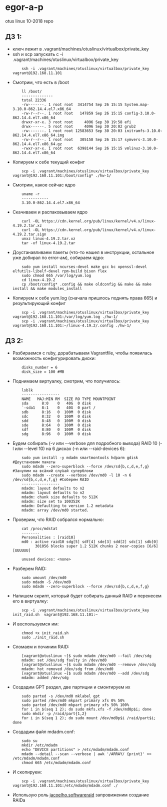 # egor-a-p
otus linux 10-2018 repo

##  ДЗ 1:

- ключ лежит в .vagrant/machines/otuslinux/virtualbox/private_key
- ssh и scp запускать с -i .vagrant/machines/otuslinux/virtualbox/private_key
    ```
        ssh -i .vagrant/machines/otuslinux/virtualbox/private_key vagrant@192.168.11.101
    ```
- Смотрим, что есть в /boot
    ```
        ll /boot/
        --------------
        total 22336
        -rw-------. 1 root root  3414754 Sep 26 15:15 System.map-3.10.0-862.14.4.el7.x86_64
        -rw-r--r--. 1 root root   147859 Sep 26 15:15 config-3.10.0-862.14.4.el7.x86_64
        drwxr-xr-x. 3 root root     4096 Sep 30 19:58 efi
        drwx------. 5 root root     4096 Sep 30 20:02 grub2
        -rw-------. 1 root root 12583653 Sep 30 20:03 initramfs-3.10.0-862.14.4.el7.x86_64.img
        -rw-r--r--. 1 root root   305158 Sep 26 15:17 symvers-3.10.0-862.14.4.el7.x86_64.gz
        -rwxr-xr-x. 1 root root  6398144 Sep 26 15:15 vmlinuz-3.10.0-862.14.4.el7.x86_64
    ```
- Копируем к себе текущий конфиг
    ```
        scp -i .vagrant/machines/otuslinux/virtualbox/private_key vagrant@192.168.11.101:/boot/config* ./hw-1/
    ```
- Смотрим, какое сейчас ядро
    ```
        uname -r
        ------------
        3.10.0-862.14.4.el7.x86_64
    ```
- Скачиваем и распаковываем ядро
    ```
        curl -OL https://cdn.kernel.org/pub/linux/kernel/v4.x/linux-4.19.2.tar.xz
        curl -OL https://cdn.kernel.org/pub/linux/kernel/v4.x/linux-4.19.2.tar.sign
        unxz linux-4.19.2.tar.xz 
        tar -xf linux-4.19.2.tar
    ```
- Доустанавливаем пакеты (что-то нашел в инструкции, остальное уже добирал по error-ам), собираем ядро:
    ```
        sudo yum install ncurses-devel make gcc bc openssl-devel elfutils-libelf-devel rpm-build bison flex
        sudo chmod 665 /var/log/yum.log
        cd linux-4.19.2
        cp /boot/config* .config && make oldconfig && make && make install && make modules_install
    ```
- Копируем к себе yum.log (сначала пришлось поднять права 665) и результирующий конфиг
    ```
        scp -i .vagrant/machines/otuslinux/virtualbox/private_key vagrant@192.168.11.101:/var/log/yum.log ./hw-1/
        scp -i .vagrant/machines/otuslinux/virtualbox/private_key vagrant@192.168.11.101:~/linux-4.19.2/.config ./hw-1/
    ```

##  ДЗ 2:

- Разбираемся с ruby, дорабатываем Vagrantfile, чтобы появилась возможность конфигурировать диски:
    ```
        disks_number = 6
        disk_size = 100 #MB
    ```
- Поднимаем виртуалку, смотрим, что получилось:
    ```
        lsblk
        -----------------
        NAME   MAJ:MIN RM  SIZE RO TYPE MOUNTPOINT
        sda      8:0    0   40G  0 disk
        `-sda1   8:1    0   40G  0 part /
        sdb      8:16   0  100M  0 disk
        sdc      8:32   0  100M  0 disk
        sdd      8:48   0  100M  0 disk
        sde      8:64   0  100M  0 disk
        sdf      8:80   0  100M  0 disk
        sdg      8:96   0  100M  0 disk
    ```
- Будем собирать (-v или --verbose для подробного вывода) RAID 10 (-l или --level 10) на 6 дисках (-n или --raid-devices 6):
    ```
        sudo yum install -y mdadm smartmontools hdparm gdisk #Доустановим пакеты
        sudo mdadm --zero-superblock --force /dev/sd{b,c,d,e,f,g} #Занулим на всāкий слуùай суперблоки
        sudo mdadm --create --verbose /dev/md0 -l 10 -n 6 /dev/sd{b,c,d,e,f,g} #Соберем RAID
        -----------------
        mdadm: layout defaults to n2
        mdadm: layout defaults to n2
        mdadm: chunk size defaults to 512K
        mdadm: size set to 100352K
        mdadm: Defaulting to version 1.2 metadata
        mdadm: array /dev/md0 started.
    ```
- Проверим, что RAID собрался нормально:
    ```
        cat /proc/mdstat
        --------
        Personalities : [raid10]
        md0 : active raid10 sdg[5] sdf[4] sde[3] sdd[2] sdc[1] sdb[0]
              301056 blocks super 1.2 512K chunks 2 near-copies [6/6] [UUUUUU]

        unused devices: <none>
    ```
- Разберем RAID:
    ```
        sudo umount /dev/md0
        sudo mdadm -S /dev/md0
        sudo mdadm --zero-superblock --force /dev/sd{b,c,d,e,f,g}
    ```
- Напишем скрипт, который будет собирать данный RAID и перенесем его в виртуалку:
    ```
        scp -i .vagrant/machines/otuslinux/virtualbox/private_key init_raid.sh  vagrant@192.168.11.101:~
    ```
- И воспользуемся им:
    ```
        chmod +x init_raid.sh
        sudo ./init_raid.sh
    ```
- Сломаем и починим RAID:
    ```
        [vagrant@otuslinux ~]$ sudo mdadm /dev/md0 --fail /dev/sdg
        mdadm: set /dev/sdg faulty in /dev/md0
        [vagrant@otuslinux ~]$ sudo mdadm /dev/md0 --remove /dev/sdg
        mdadm: hot removed /dev/sdg from /dev/md0
        [vagrant@otuslinux ~]$ sudo mdadm /dev/md0 --add /dev/sdg
        mdadm: added /dev/sdg
    ```
- Создадим GPT раздел, две партиции и смонтируем их
    ```
        sudo parted -s /dev/md0 mklabel gpt
        sudo parted /dev/md0 mkpart primary xfs 0% 50%
        sudo parted /dev/md0 mkpart primary xfs 50% 100%
        for i in $(seq 1 2); do sudo mkfs.xfs -f /dev/md0p$i; done
        sudo mkdir -p /raid/part{1,2}
        for i in $(seq 1 2); do sudo mount /dev/md0p$i /raid/part$i; done
    ```
- Создадим файл mdadm.conf:
    ```
        sudo su
        mkdir /etc/mdadm
        echo "DEVICE partitions" > /etc/mdadm/mdadm.conf
        mdadm --detail --scan --verbose | awk '/ARRAY/ {print}' >> /etc/mdadm/mdadm.conf
        chmod 665 /etc/mdadm/mdadm.conf
    ```
- И скопируем:
    ```
        scp -i .vagrant/machines/otuslinux/virtualbox/private_key vagrant@192.168.11.101:/etc/mdadm/mdadm.conf ./
    ```
- Использую роль [jacoelho.softwareraid](https://github.com/jacoelho/ansible-softwareraid/blob/master/test_default.yml) запровиженим создание RAIDа